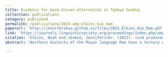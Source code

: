 ```yaml
---
title: Evidence for base-driven alternation in Tgdaya Seediq
collection: publications
category: published
permalink: /publications/2023-amp-elkins_kuo_mam
paperurl: 'http://jenniferxkuo.github.io/files/2023_Elkins_Kuo_Mam.pdf'
link: 'https://journals.linguisticsociety.org/proceedings/index.php/amphonology/article/view/5433'
citation: 'Elkins, Noah and <b>Kuo, Jennifer</b>. (2023). <i>A prominence account of the Northern Mam weight hierarchy.</i> Supplemental Proceedings of the 2022 Annual Meeting on Phonology. https://doi.org/10.3765/amp.v10i0.5433.'
abstract: 'Northern dialects of the Mayan language Mam have a ternary weight scale for assigning stress, with the added wrinkle that syllables with glottal codas are heavier than those with other coda types: VV > Vʔ > VC > V. This ranking is initially surprising under the currently accepted prominence theory of weight (Ryan 2019, 2020), where all codas are equally moraic in all contexts. However, a phonetic experiment undertaken by Kuo and Elkins (2022) on the Northern Todos Santos Mam variety shows that Vʔ (i.e. syllables with glottal codas) are realized as lengthened glottalized vowels without a [ʔ] release, with vowel length intermediate between that of V and VV. Consequently, the Mam hierarchy VV > Vʔ > VC falls out from the relative phonetic prominence of syllable types, consistent with Ryan’s account. In Ryan’s analysis, VV attracts stress away from VC because vocalic moras are more prominent than consonantal moras (enforced via the constraint VV→MAIN). We build on this analysis and propose that in Mam, Vʔ attracts stress away from VC because of its higher prominence. This result leads to a typological prediction, where differences in the phonological weight of Vʔ and other VC should fall out from language-specific phonetic realizations of Vʔ.'

---
```

